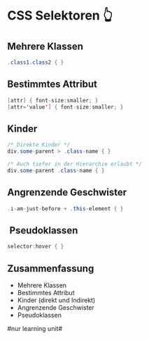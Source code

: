 # CSS Selektoren 👆

## Mehrere Klassen
```java
.class1.class2 { }
```

## Bestimmtes Attribut

```java
[attr] { font-size:smaller; }
[attr='value'] { font-size:smaller; }
```

## Kinder

```java
/* Direkte Kinder */
div.some-parent > .class-name { }

/* Auch tiefer in der Hierarchie erlaubt */
div.some-parent .class-name { }
```

## Angrenzende Geschwister
```java
.i-am-just-before + .this-element { }
```

##  Pseudoklassen
```java
selector:hover { }
```

## Zusammenfassung
- Mehrere Klassen
- Bestimmtes Attribut
- Kinder (direkt und Indirekt)
- Angrenzende Geschwister
- Pseudoklassen

#nur learning unit#